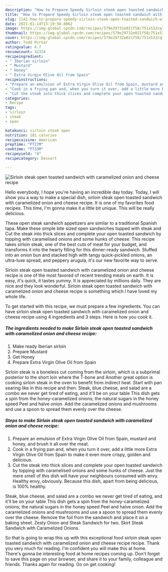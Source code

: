 ```yaml
---
description: "How to Prepare Speedy Sirloin steak open toasted sandwich with caramelized onion and cheese recipe"
title: "How to Prepare Speedy Sirloin steak open toasted sandwich with caramelized onion and cheese recipe"
slug: 1142-how-to-prepare-speedy-sirloin-steak-open-toasted-sandwich-with-caramelized-onion-and-cheese-recipe
date: 2021-01-14T13:19:50.806Z
image: https://img-global.cpcdn.com/recipes/579e29732e021f58/751x532cq70/sirloin-steak-open-toasted-sandwich-with-caramelized-onion-and-cheese-recipe-recipe-main-photo.jpg
thumbnail: https://img-global.cpcdn.com/recipes/579e29732e021f58/751x532cq70/sirloin-steak-open-toasted-sandwich-with-caramelized-onion-and-cheese-recipe-recipe-main-photo.jpg
cover: https://img-global.cpcdn.com/recipes/579e29732e021f58/751x532cq70/sirloin-steak-open-toasted-sandwich-with-caramelized-onion-and-cheese-recipe-recipe-main-photo.jpg
author: Todd Porter
ratingvalue: 4.7
reviewcount: 32334
recipeingredient:
- " Iberian sirloin"
- " Mustard"
- " Honey"
- " Extra Virgin Olive Oil from Spain"
recipeinstructions:
- "Prepare an emulsion of Extra Virgin Olive Oil from Spain, mustard and honey, and brush it all over the meat."
- "Cook in a frying pan and, when you turn it over, add a little more Extra Virgin Olive Oil from Spain to make it even more crispy, golden and delicious."
- "Cut the steak into thick slices and complete your open toasted sandwich by topping with caramelised onions and some hunks of cheese. Just the mere smell of this dish will have your neighbours consumed with envy. Healthy envy, obviously. Because this dish, apart from being delicious, is 100% healthy."
categories:
- Recipe
tags:
- sirloin
- steak
- open

katakunci: sirloin steak open 
nutrition: 181 calories
recipecuisine: American
preptime: "PT27M"
cooktime: "PT33M"
recipeyield: "4"
recipecategory: Dessert

---
```



![Sirloin steak open toasted sandwich with caramelized onion and cheese recipe](https://img-global.cpcdn.com/recipes/579e29732e021f58/751x532cq70/sirloin-steak-open-toasted-sandwich-with-caramelized-onion-and-cheese-recipe-recipe-main-photo.jpg)

Hello everybody, I hope you're having an incredible day today. Today, I will show you a way to make a special dish, sirloin steak open toasted sandwich with caramelized onion and cheese recipe. It is one of my favorites food recipes. This time, I'm gonna make it a little bit unique. This will be really delicious.

These open steak sandwich appetizers are similar to a traditional Spanish tapa. Make these simple bite sized open sandwiches topped with steak and Cut the steak into thick slices and complete your open toasted sandwich by topping with caramelised onions and some hunks of cheese. This recipe takes sirloin steak, one of the best cuts of meat for your budget, and transforms it into the hearty filling for this dinner-ready sandwich. Stuffed into an onion bun and stacked high with tangy quick-pickled onions, an ultra-luxe spread, and peppery arugula, it&#39;s our new favorite way to serve.

Sirloin steak open toasted sandwich with caramelized onion and cheese recipe is one of the most favored of recent trending meals on earth. It is easy, it's quick, it tastes yummy. It is appreciated by millions daily. They are nice and they look wonderful. Sirloin steak open toasted sandwich with caramelized onion and cheese recipe is something which I have loved my whole life.


To get started with this recipe, we must prepare a few ingredients. You can have sirloin steak open toasted sandwich with caramelized onion and cheese recipe using 4 ingredients and 3 steps. Here is how you cook it.

<!--inarticleads1-->

##### The ingredients needed to make Sirloin steak open toasted sandwich with caramelized onion and cheese recipe:

1. Make ready  Iberian sirloin
1. Prepare  Mustard
1. Get  Honey
1. Prepare  Extra Virgin Olive Oil from Spain


Sirloin steak is a boneless cut coming from the sirloin, which is a subprimal posterior to the short loin where the T-bone and Another great option is cooking sirloin steak in the oven to benefit from indirect heat. Start with pan searing like in this recipe and then. Steak, blue cheese, and salad are a combo we never get tired of eating, and it&#39;ll be on your table This dish gets a spin from the honey-caramelized onions; the natural sugars in the honey speed Peel and halve onion. Add the caramelized onions and mushrooms and use a spoon to spread them evenly over the cheese. 

<!--inarticleads2-->

##### Steps to make Sirloin steak open toasted sandwich with caramelized onion and cheese recipe:

1. Prepare an emulsion of Extra Virgin Olive Oil from Spain, mustard and honey, and brush it all over the meat.
1. Cook in a frying pan and, when you turn it over, add a little more Extra Virgin Olive Oil from Spain to make it even more crispy, golden and delicious.
1. Cut the steak into thick slices and complete your open toasted sandwich by topping with caramelised onions and some hunks of cheese. Just the mere smell of this dish will have your neighbours consumed with envy. Healthy envy, obviously. Because this dish, apart from being delicious, is 100% healthy.


Steak, blue cheese, and salad are a combo we never get tired of eating, and it&#39;ll be on your table This dish gets a spin from the honey-caramelized onions; the natural sugars in the honey speed Peel and halve onion. Add the caramelized onions and mushrooms and use a spoon to spread them evenly over the cheese. Remove the foil from the sandwich and place it on a baking sheet. Zesty Onion and Steak Sandwich for two. Skirt Steak Sandwich with Caramelized Onions. 

So that is going to wrap this up with this exceptional food sirloin steak open toasted sandwich with caramelized onion and cheese recipe recipe. Thank you very much for reading. I'm confident you will make this at home. There's gonna be interesting food at home recipes coming up. Don't forget to save this page on your browser, and share it to your family, colleague and friends. Thanks again for reading. Go on get cooking!
